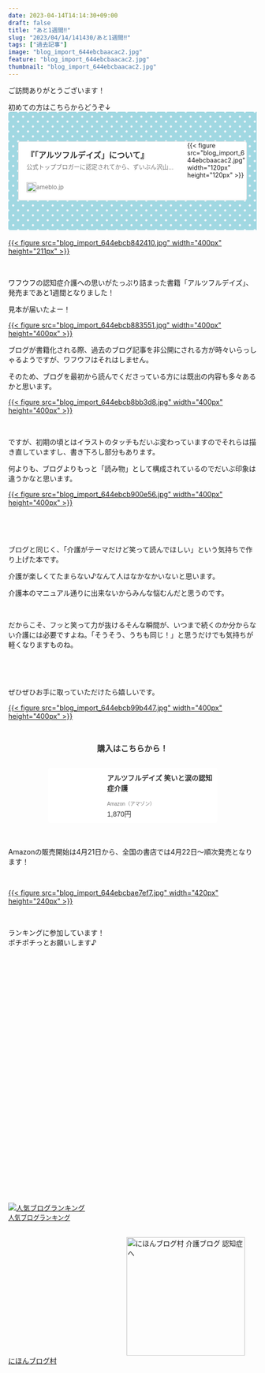 ```yaml
---
date: 2023-04-14T14:14:30+09:00
draft: false
title: "あと1週間‼︎"
slug: "2023/04/14/141430/あと1週間‼︎"
tags: ["過去記事"]
image: "blog_import_644ebcbaacac2.jpg"
feature: "blog_import_644ebcbaacac2.jpg"
thumbnail: "blog_import_644ebcbaacac2.jpg"
---
```

<p>ご訪問ありがとうございます！</p><div>初めての方はこちらからどうぞ↓<div style="background: #a1d8e2; background-image: radial-gradient(#f7f6fb 10%, transparent 20%), radial-gradient(#f7f6fb 10%, transparent 20%); background-size: 20px 20px; background-position: 0 0, 10px 10px; font-size: 90%; padding: 20px;"><p> </p><div class="ogpCard_root"><article class="ogpCard_wrap" contenteditable="false" style="display:inline-block;max-width:100%"><a class="ogpCard_link" data-ogp-card-log="" href="entry-12641756667.html" rel="noopener noreferrer" style="display:flex;justify-content:space-between;overflow:hidden;box-sizing:border-box;width:620px;max-width:100%;height:120px;border:1px solid #e2e2e2;border-radius:4px;background-color:#fff;text-decoration:none" target="_blank"><span class="ogpCard_content" style="display:flex;flex-direction:column;overflow:hidden;width:100%;padding:16px"><span class="ogpCard_title" style="-webkit-box-orient:vertical;display:-webkit-box;-webkit-line-clamp:2;max-height:48px;line-height:1.4;font-size:16px;color:#333;text-align:left;font-weight:bold;overflow:hidden">『「アルツフルデイズ」について』</span><span class="ogpCard_description" style="overflow:hidden;text-overflow:ellipsis;white-space:nowrap;line-height:1.6;margin-top:4px;color:#757575;text-align:left;font-size:12px">公式トップブロガーに認定されてから、ずいぶん沢山の方に新しくフォロワーになっていただいています。本当にありがとうございます。 フォローする｜Ameba (アメ…</span><span class="ogpCard_url" style="display:flex;align-items:center;margin-top:auto"><span class="ogpCard_iconWrap" style="position:relative;width:20px;height:20px;flex-shrink:0"><img alt="リンク" class="ogpCard_icon" height="20" loading="lazy" src="data:image/svg+xml;charset=utf-8,%3Csvg%20xmlns%3D%22http%3A%2F%2Fwww.w3.org%2F2000%2Fsvg%22%20title%3D%22Placeholder%20for%20Images%22%20role%3D%22presentation%22%20viewBox%3D%220%200%2020%2020%22%20%2F%3E" style="position: absolute; top: 0; bottom: 0; right: 0; left: 0; height: 100%; max-height: 100%; aspect-ratio: 20 / 20;" width="20" data-src="https://c.stat100.ameba.jp/ameblo/symbols/v3.20.0/svg/gray/editor_link.svg"/><noscript><img alt="リンク" class="ogpCard_icon" height="20" loading="lazy" src="https://c.stat100.ameba.jp/ameblo/symbols/v3.20.0/svg/gray/editor_link.svg" style="position:absolute;top:0;bottom:0;right:0;left:0;height:100%;max-height:100%" width="20"></noscript></span><span class="ogpCard_urlText" style="overflow:hidden;text-overflow:ellipsis;white-space:nowrap;color:#757575;font-size:12px;text-align:left">ameblo.jp</span></span></span><span class="ogpCard_imageWrap" style="position:relative;width:120px;height:120px;flex-shrink:0">{{< figure src="blog_import_644ebcbaacac2.jpg" width="120px" height="120px" >}}</span></a></article></div><p> </p></div>   </div><div><div><div><a href="blog_import_644ebcb842410.jpg">{{< figure src="blog_import_644ebcb842410.jpg" width="400px" height="211px" >}}</a></div><p> </p></div><p>ワフウフの認知症介護への思いがたっぷり詰まった書籍「アルツフルデイズ」、発売まであと1週間となりました！</p><p>見本が届いたよー！</p><div><a href="blog_import_644ebcb883551.jpg">{{< figure src="blog_import_644ebcb883551.jpg" width="400px" height="400px" >}}</a><br/></div><p>ブログが書籍化される際、過去のブログ記事を非公開にされる方が時々いらっしゃるようですが、ワフウフはそれはしません。</p><p>そのため、ブログを最初から読んでくださっている方には既出の内容も多々あるかと思います。</p><div><a href="blog_import_644ebcb8bb3d8.jpg">{{< figure src="blog_import_644ebcb8bb3d8.jpg" width="400px" height="400px" >}}</a></div><p><br/></p><p>ですが、初期の頃とはイラストのタッチもだいぶ変わっていますのでそれらは描き直していますし、書き下ろし部分もあります。</p><p>何よりも、ブログよりもっと「読み物」として構成されているのでだいぶ印象は違うかなと思います。</p><div><a href="blog_import_644ebcb900e56.jpg">{{< figure src="blog_import_644ebcb900e56.jpg" width="400px" height="400px" >}}</a></div><p><br/></p><div><br/></div><p>ブログと同じく、「介護がテーマだけど笑って読んでほしい」という気持ちで作り上げた本です。</p><p>介護が楽しくてたまらない♪なんて人はなかなかいないと思います。</p><p>介護本のマニュアル通りに出来ないからみんな悩むんだと思うのです。</p><p><br/></p><p>だからこそ、フッと笑って力が抜けるそんな瞬間が、いつまで続くのか分からない介護には必要ですよね。「そうそう、うちも同じ！」と思うだけでも気持ちが軽くなりますものね。</p><p><br/></p><p><br/></p><p>ぜひぜひお手に取っていただけたら嬉しいです。</p><div><div><a href="blog_import_644ebcb99b447.jpg">{{< figure src="blog_import_644ebcb99b447.jpg" width="400px" height="400px" >}}</a></div><p><br/></p></div><div class="limited019_block01" data-entrydesign-count-input="part" data-entrydesign-part="limited019_block01" data-entrydesign-tag="div" data-entrydesign-type="block" data-entrydesign-ver="1.54.1" style="display:block;width:343px;max-width:100%;margin:0 auto 12px;box-sizing:border-box;color:#333;text-align:center"><h4 style="background:url(https://stat100.ameba.jp/ameblo/entry_designs/v1/sources/assets/limited019_back_slash.png) no-repeat left bottom;background-size:12px 20px;padding-left:24px;display:inline-block;margin:0 auto 12px"><span style="background:url(https://stat100.ameba.jp/ameblo/entry_designs/v1/sources/assets/limited019_slash.png) no-repeat right bottom;background-size:12px 20px;padding-right:24px;display:inline-block"><span style="background-color:transparent;font-weight:bold;color:#333;font-size:16px;line-height:1.6;display:block">購入はこちらから！</span></span></h4><div style="background:url(https://stat100.ameba.jp/ameblo/entry_designs/v1/sources/assets/limited019_block_line.png) no-repeat 50% 0%;background-size:342px 2px;padding-top:0.92em"><div style="background:url(https://stat100.ameba.jp/ameblo/entry_designs/v1/sources/assets/limited019_block_line.png) no-repeat 50% 100%;background-size:342px 2px;padding-bottom:0.88em"><div data-entrydesign-content="" style="background-color:transparent;font-size:16px;line-height:1.4;min-height:22px;word-break:break-word;text-align:center"><div class="pickCreative_root" style="font-size:0"><article class="pickCreative_wrap" contenteditable="false" style="display:inline-block;max-width:100%"><a id="nrtn1Ft5cMAJBG5SvMzqF1" class="pickCreative pickLayout1" style="background-color:#fff;border-radius:4px;box-sizing:border-box;display:block;max-width:100%;padding:8px;text-decoration:none;width:450px;font-family:ヒラギノ角ゴ Pro W3, Hiragino Kaku Gothic Pro, ＭＳ Ｐゴシック, Helvetica, Arial, sans-serif;line-height:1;font-weight:normal;font-style:normal;word-break:break-all" href="click?aid=nrtn1Ft5cMAJBG5SvMzqF1" target="_blank" data-item-id="AZ000001" data-df-item-id="486680226X" data-layout-type="1" data-img-size="small" data-img-url="https://m.media-amazon.com/images/I/51bAsYZuKdL._SL500_.jpg" data-aid="nrtn1Ft5cMAJBG5SvMzqF1" data-detail-setting="{"show_price":true}"><div class="pickLayout1_inner" style="display:-webkit-box; display: flex"><div class="pickLayout1_imgWrapper pickLayout1_imgWrapper--small" style="position:relative;margin-right:16px;flex-shrink:0;width:96px;height:96px"><img alt="" class="pickLayout1_img pickLayout1_img--small" src="data:image/svg+xml;charset=utf-8,%3Csvg%20xmlns%3D%22http%3A%2F%2Fwww.w3.org%2F2000%2Fsvg%22%20title%3D%22Placeholder%20for%20Images%22%20role%3D%22presentation%22%20viewBox%3D%220%200%2096%2096%22%20%2F%3E" height="96" width="96" style="width: auto; height: auto; margin: auto; position: absolute; top: 0; left: 0; right: 0; bottom: 0; max-width: 100%; max-height: 100%; aspect-ratio: 96 / 96;" data-img="affiliate" data-src="https://p.odsyms15.com/uWcTXqMBZcwPoznz1Y1rq2"/><noscript><img alt="" class="pickLayout1_img pickLayout1_img--small" src="https://p.odsyms15.com/uWcTXqMBZcwPoznz1Y1rq2" height="96" width="96" style="width:auto;height:auto;margin:auto; margin: auto;position:absolute;top:0;left:0;right:0;bottom:0;max-width:100%;max-height:100%" data-img="affiliate"></noscript></div><div class="pickLayout1_info" style="display:-webkit-box; display: flex;-webkit-box-flex:1;flex:1 1 0%;-webkit-box-orient:vertical;-webkit-box-direction:normal;flex-direction:column;-webkit-box-pack:center;justify-content:center"><div class="pickLayout1_title pickLayout1_title--small" style="-webkit-box-orient:vertical;display:-webkit-box;font-weight:bold;-webkit-line-clamp:2;overflow:hidden;color:#333;text-align:left;font-size:14px;margin-bottom:16px;line-height:1.5;height:42px">アルツフルデイズ 笑いと涙の認知症介護</div><div class="pickLayout1_advertiser pickLayout1_advertiser--small" style="font-size:10px;color:#757575;margin-bottom:8px;text-align:left">Amazon（アマゾン）</div><div class="pickLayout1_price pickLayout1_price--small" style="color:#333;text-align:left;font-size:14px">1,870円</div></div></div></a></article></div><br/></div></div></div></div><p>Amazonの販売開始は4月21日から、全国の書店では4月22日〜順次発売となります！</p><p><br/></p><p><a href="reader.do?bnm=macb2b37" rel="noopener noreferrer" target="_blank">{{< figure src="blog_import_644ebcbae7ef7.jpg" width="420px" height="240px" >}}</a></p><p><br/></p></div><div><div>ランキングに参加しています！</div></div><div>ポチポチっとお願いします♪</div><p><a href="?id=2052585"><img src="data:image/svg+xml;charset=utf-8,%3Csvg%20xmlns%3D%22http%3A%2F%2Fwww.w3.org%2F2000%2Fsvg%22%20title%3D%22Placeholder%20for%20Images%22%20role%3D%22presentation%22%20viewBox%3D%220%200%201%201%22%20%2F%3E" title="人気ブログランキング" data-src="https://blog.with2.net/user-banner/?id=2052585&amp;seq=1" style="aspect-ratio: 1 / 1;"/><noscript><img src="https://blog.with2.net/user-banner/?id=2052585&amp;seq=1" title="人気ブログランキング"></noscript></a><br/><a href="?id=2052585" style="font-size: 0.9em;">人気ブログランキング</a></p><div> </div><div><a href="in?p_cid=10924668" target="_blank"><img alt="にほんブログ村 介護ブログ 認知症へ" border="0" height="240" src="data:image/svg+xml;charset=utf-8,%3Csvg%20xmlns%3D%22http%3A%2F%2Fwww.w3.org%2F2000%2Fsvg%22%20title%3D%22Placeholder%20for%20Images%22%20role%3D%22presentation%22%20viewBox%3D%220%200%20240%20240%22%20%2F%3E" width="240" data-src="https://b.blogmura.com/original/1256692" style="aspect-ratio: 240 / 240;"/><noscript><img alt="にほんブログ村 介護ブログ 認知症へ" border="0" height="240" src="https://b.blogmura.com/original/1256692" width="240"></noscript></a><br/><a href="in?p_cid=10924668">にほんブログ村</a></div>

